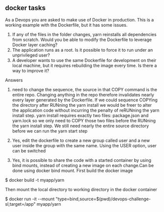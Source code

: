 ## docker tasks

As a Devops you are asked to make use of Docker in production.
This is a working example with the Dockerfile, but it has some issues.

1. If any of the files in the folder changes, yarn reinstalls all dependencies from scratch.
   Would you be able to modify the Dockerfile to leverage Docker layer caching?
2. The application runs as a root. Is it possible to force it to run under an unprivileged user?
3. A developer wants to use the same Dockerfile for development on their local machine, but it
   requires rebuilding the image every time. Is there a way to improve it?

Answers
1. need to change the sequence, the source in that COPY command is the entire repo. 
Changing anything in the repo therefore invalidates nearly every layer generated by the Dockerfile.
If we could sequence COPYing the directory after RUNning the yarn install 
we would be freer to alter the application code without incurring the penalty of reRUNning the yarn install step. 
yarn install requires exactly two files: package.json and yarn.lock
so we only need to COPY those two files before the RUNning the yarn install step. 
We still need nearly the entire source directory before we can run the yarn start step



2. Yes,  edit the dockerfile to create a new group called user and a new user inside the group with the same name. 
Using the USER option, user can be switched



3. Yes, it is possible to share the code with a started container by using bind mounts, instead of creating a new image on each change.Can be done using docker bind mount.
First build the docker image 

$ docker build -t myapp/yarn

Then mount the local directory to working directory in the docker container

$ docker run -it --mount "type=bind,source=$(pwd)/devops-challenge-sl,target=/app" myapp/yarn
